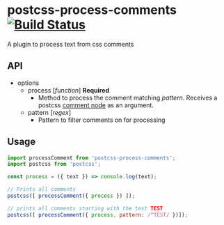 # postcss-process-comments [![Build Status](https://travis-ci.org/zephraph/postcss-process-comments.svg?branch=master)](https://travis-ci.org/zephraph/postcss-process-comments)

A plugin to process text from css comments

## API

* options
  * process [_function_] **Required**
    - Method to process the comment matching _pattern_. Receives a postcss [comment node](http://api.postcss.org/Comment.html) as an argument.
  * pattern [_regex_]
    - Pattern to filter comments on for processing

## Usage

```javascript
import processComment from 'postcss-process-comments';
import postcss from 'postcss';

const process = ({ text }) => console.log(text);

// Prints all comments
postcss([ processComment({ process }) ]);

// prints all comments starting with the test TEST
postcss([ processComment({ process, pattern: /^TEST/ })]);
```
